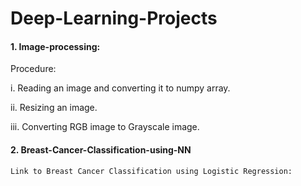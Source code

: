 # Deep-Learning-Projects
#### 1. Image-processing: 

  Procedure:
  
  i. Reading an image and converting it to numpy array.
    
  ii. Resizing an image.
    
  iii. Converting RGB image to Grayscale image.
  
  #### 2. Breast-Cancer-Classification-using-NN
    Link to Breast Cancer Classification using Logistic Regression: 
